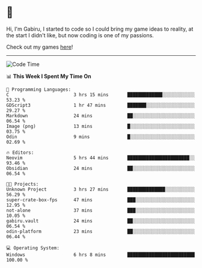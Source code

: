 # 🐀

Hi, I'm Gabiru, I started to code so I could bring my game ideas to reality, at the start I didn't like, but now coding is one of my passions.

Check out my games [here](https://gabiru.art/projetos/)!

---

<!--START_SECTION:waka-->
![Code Time](http://img.shields.io/badge/Code%20Time-424%20hrs%204%20mins-blue)

📊 **This Week I Spent My Time On** 

```text
💬 Programming Languages: 
C                        3 hrs 15 mins       █████████████░░░░░░░░░░░░   53.23 % 
GDScript3                1 hr 47 mins        ███████░░░░░░░░░░░░░░░░░░   29.27 % 
Markdown                 24 mins             ██░░░░░░░░░░░░░░░░░░░░░░░   06.54 % 
Image (png)              13 mins             █░░░░░░░░░░░░░░░░░░░░░░░░   03.75 % 
Odin                     9 mins              █░░░░░░░░░░░░░░░░░░░░░░░░   02.69 % 

🔥 Editors: 
Neovim                   5 hrs 44 mins       ███████████████████████░░   93.46 % 
Obsidian                 24 mins             ██░░░░░░░░░░░░░░░░░░░░░░░   06.54 % 

🐱‍💻 Projects: 
Unknown Project          3 hrs 27 mins       ██████████████░░░░░░░░░░░   56.29 % 
super-crate-box-fps      47 mins             ███░░░░░░░░░░░░░░░░░░░░░░   12.95 % 
not-alone                37 mins             ███░░░░░░░░░░░░░░░░░░░░░░   10.05 % 
gabiru.vault             24 mins             ██░░░░░░░░░░░░░░░░░░░░░░░   06.54 % 
odin-platform            23 mins             ██░░░░░░░░░░░░░░░░░░░░░░░   06.44 % 

💻 Operating System: 
Windows                  6 hrs 8 mins        █████████████████████████   100.00 % 
```


<!--END_SECTION:waka-->
